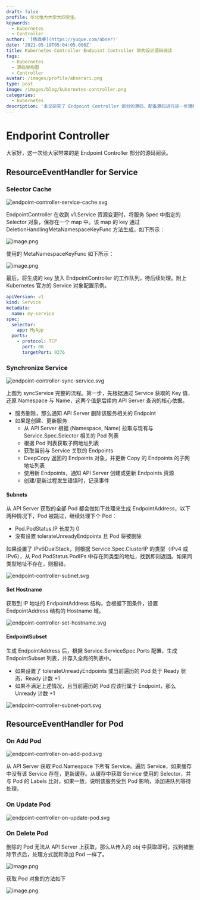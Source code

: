 ```yaml
---
draft: false
profile: 华北电力大学大四学生。
keywords:
  - Kubernetes
  - Controller
author: '[杨鼎睿](https://yuque.com/abser)'
date: '2021-05-10T05:04:05.000Z'
title: Kubernetes Controller Endpoint Controller 架构设计源码阅读
tags:
  - Kubernetes
  - 源码架构图
  - Controller
avatar: /images/profile/abserari.png
type: post
image: /images/blog/kubernetes-controller.png
categories:
  - kubernetes
description: '本文研究了 Endpoint Controller 部分的源码，配备源码进行进一步理解，可以加深理解,增强相关设计能力。'
---
```


# Endporint Controller

大家好，这一次给大家带来的是 Endpoint Controller 部分的源码阅读。

## ResourceEventHandler for Service

### Selector Cache

![endpoint-controller-service-cache.svg](../.gitbook/assets/9%20%286%29.png)

EndpointController 在收到 v1.Service 资源变更时，将服务 Spec 中指定的 Selector 对象，保存在一个 map 中。该 map 的 key 通过 DeletionHandlingMetaNamespaceKeyFunc 方法生成，如下所示：

![image.png](../.gitbook/assets/10%20%284%29.png)

使用的 MetaNamespaceKeyFunc 如下所示：

![image.png](../.gitbook/assets/11%20%284%29.png)

最后，将生成的 key 放入 EndpointController 的工作队列，待后续处理。附上 Kubernetes 官方的 Service 对象配置示例。

```yaml
apiVersion: v1
kind: Service
metadata:
  name: my-service
spec:
  selector:
    app: MyApp
  ports:
    - protocol: TCP
      port: 80
      targetPort: 9376
```

### Synchronize Service

![endpoint-controller-sync-service.svg](../.gitbook/assets/12%20%283%29.png)

上图为 syncService 完整的流程。第一步，先根据通过 Service 获取的 Key 值，还原 Namespace 与 Name，这两个值是后续向 API Server 查询的核心依据。

* 服务删除，那么通知 API Server 删除该服务相关的 Endpoint
* 如果是创建、更新服务
  * 从 API Server 根据 \(Namespace, Name\) 拉取与现有与 Service.Spec.Selector 相关的 Pod 列表
  * 根据 Pod 列表获取子网地址列表
  * 获取当前与 Service 关联的 Endpoints
  * DeepCopy 返回的 Endpoints 对象，并更新 Copy 的 Endpoints 的子网地址列表
  * 使用新 Endpoints，通知 API Server 创建或更新 Endpoints 资源
  * 创建/更新过程发生错误时，记录事件

#### Subnets

从 API Server 获取的全部 Pod 都会做如下处理来生成 EndpointAddress，以下两种情况下，Pod 被跳过，继续处理下个 Pod：

* Pod.PodStatus.IP 长度为 0
* 没有设置 tolerateUnreadyEndpoints 且 Pod 将被删除

如果设置了 IPv6DualStack，则根据 Service.Spec.ClusterIP 的类型（IPv4 或 IPv6），从 Pod.PodStatus.PodIPs 中存在同类型的地址，找到即刻返回。如果同类型地址不存在，则报错。

![endpoint-controller-subnet.svg](../.gitbook/assets/13%20%282%29.png)

#### Set Hostname

获取到 IP 地址的 EndpointAddress 结构，会根据下图条件，设置 EndpointAddress 结构的 Hostname 域。

![endpoint-controller-set-hostname.svg](../.gitbook/assets/14%20%282%29.png)

#### EndpointSubset

生成 EndpointAddress 后，根据 Service.ServiceSpec.Ports 配置，生成 EndpointSubset 列表，并存入全局的列表中。

* 如果设置了 tolerateUnreadyEndpoints 或当前遍历的 Pod 处于 Ready 状态，Ready 计数 +1
* 如果不满足上述情况，且当前遍历的 Pod 应该归属于 Endpoint，那么 Unready 计数 +1

![endpoint-controller-subnet-port.svg](../.gitbook/assets/15%20%282%29.png)

## ResourceEventHandler for Pod

### On Add Pod

![endpoint-controller-on-add-pod.svg](../.gitbook/assets/16%20%281%29.png)

从 API Server 获取 Pod.Namespace 下所有 Service。遍历 Service，如果缓存中没有该 Service 存在，更新缓存。从缓存中获取 Service 使用的 Selector，并与 Pod 的 Labels 比对，如果一致，说明该服务受到 Pod 影响，添加进队列等待处理。

### On Update Pod

![endpoint-controller-on-update-pod.svg](../.gitbook/assets/17%20%281%29.png)

### On Delete Pod

删除的 Pod 无法从 API Server 上获取，那么从传入的 obj 中获取即可。找到被删除节点后，处理方式就和添加 Pod 一样了。

![image.png](../.gitbook/assets/18%20%283%29.png)

获取 Pod 对象的方法如下

![image.png](../.gitbook/assets/19%20%284%29.png)

